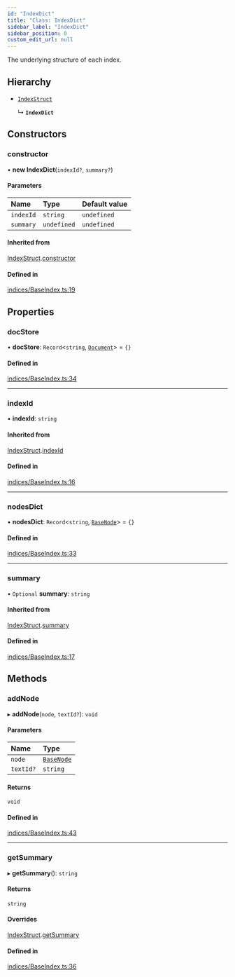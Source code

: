 ```yaml
---
id: "IndexDict"
title: "Class: IndexDict"
sidebar_label: "IndexDict"
sidebar_position: 0
custom_edit_url: null
---
```


The underlying structure of each index.

## Hierarchy

- [`IndexStruct`](IndexStruct.md)

  ↳ **`IndexDict`**

## Constructors

### constructor

• **new IndexDict**(`indexId?`, `summary?`)

#### Parameters

| Name | Type | Default value |
| :------ | :------ | :------ |
| `indexId` | `string` | `undefined` |
| `summary` | `undefined` | `undefined` |

#### Inherited from

[IndexStruct](IndexStruct.md).[constructor](IndexStruct.md#constructor)

#### Defined in

[indices/BaseIndex.ts:19](https://github.com/run-llama/LlamaIndexTS/blob/a07a941/packages/core/src/indices/BaseIndex.ts#L19)

## Properties

### docStore

• **docStore**: `Record`<`string`, [`Document`](Document.md)\> = `{}`

#### Defined in

[indices/BaseIndex.ts:34](https://github.com/run-llama/LlamaIndexTS/blob/a07a941/packages/core/src/indices/BaseIndex.ts#L34)

___

### indexId

• **indexId**: `string`

#### Inherited from

[IndexStruct](IndexStruct.md).[indexId](IndexStruct.md#indexid)

#### Defined in

[indices/BaseIndex.ts:16](https://github.com/run-llama/LlamaIndexTS/blob/a07a941/packages/core/src/indices/BaseIndex.ts#L16)

___

### nodesDict

• **nodesDict**: `Record`<`string`, [`BaseNode`](BaseNode.md)\> = `{}`

#### Defined in

[indices/BaseIndex.ts:33](https://github.com/run-llama/LlamaIndexTS/blob/a07a941/packages/core/src/indices/BaseIndex.ts#L33)

___

### summary

• `Optional` **summary**: `string`

#### Inherited from

[IndexStruct](IndexStruct.md).[summary](IndexStruct.md#summary)

#### Defined in

[indices/BaseIndex.ts:17](https://github.com/run-llama/LlamaIndexTS/blob/a07a941/packages/core/src/indices/BaseIndex.ts#L17)

## Methods

### addNode

▸ **addNode**(`node`, `textId?`): `void`

#### Parameters

| Name | Type |
| :------ | :------ |
| `node` | [`BaseNode`](BaseNode.md) |
| `textId?` | `string` |

#### Returns

`void`

#### Defined in

[indices/BaseIndex.ts:43](https://github.com/run-llama/LlamaIndexTS/blob/a07a941/packages/core/src/indices/BaseIndex.ts#L43)

___

### getSummary

▸ **getSummary**(): `string`

#### Returns

`string`

#### Overrides

[IndexStruct](IndexStruct.md).[getSummary](IndexStruct.md#getsummary)

#### Defined in

[indices/BaseIndex.ts:36](https://github.com/run-llama/LlamaIndexTS/blob/a07a941/packages/core/src/indices/BaseIndex.ts#L36)
